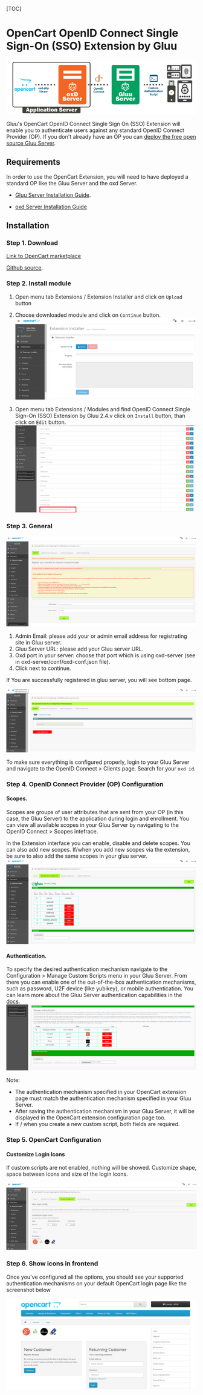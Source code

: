 [TOC]

# OpenCart  OpenID Connect Single Sign-On (SSO) Extension by Gluu 

![image](https://raw.githubusercontent.com/GluuFederation/gluu-sso-OpenCart-module/master/plugin.jpg)

Gluu's OpenCart OpenID Connect Single Sign On (SSO) Extension will enable you to authenticate users against any standard OpenID Connect Provider (OP). If you don't already have an OP you can [deploy the free open source Gluu Server](https://gluu.org/docs/deployment).  

## Requirements
In order to use the OpenCart Extension, you will need to have deployed a standard OP like the Gluu Server and the oxd Server.

* [Gluu Server Installation Guide](https://www.gluu.org/docs/deployment/).

* [oxd Server Installation Guide](https://oxd.gluu.org/docs/oxdserver/install/)


## Installation

### Step 1. Download

[Link to OpenCart marketplace](http://www.opencart.com/index.php?route=extension/extension/info&extension_id=27180&filter_search=Gluu)
 
[Github source](https://github.com/GluuFederation/gluu-sso-OpenCart-module/blob/master/Gluu_SSO_2.4.4.zip?raw=true).

### Step 2. Install module
 
1. Open menu tab Extensions / Extension Installer and click on ```Upload``` button

2. Choose downloaded module and click on ```Continue``` button. 
![Manager](https://raw.githubusercontent.com/GluuFederation/gluu-sso-OpenCart-module/master/docu/1.png) 

3. Open menu tab Extensions / Modules and find OpenID Connect Single Sign-On (SSO) Extension by Gluu 2.4.v click on ```Install``` button, than click on ```Edit``` button.
![Manager](https://raw.githubusercontent.com/GluuFederation/gluu-sso-OpenCart-module/master/docu/2.png) 

### Step 3. General

![General](https://raw.githubusercontent.com/GluuFederation/gluu-sso-OpenCart-module/master/docu/6.png)  

1. Admin Email: please add your or admin email address for registrating site in Gluu server.
2. Gluu Server URL: please add your Gluu server URL.
3. Oxd port in your server: choose that port which is using oxd-server (see in oxd-server/conf/oxd-conf.json file).
4. Click next to continue.

If You are successfully registered in gluu server, you will see bottom page.

![Oxd_id](https://raw.githubusercontent.com/GluuFederation/gluu-sso-OpenCart-module/master/docu/7.png)

To make sure everything is configured properly, login to your Gluu Server and navigate to the OpenID Connect > Clients page. Search for your `oxd id`.


### Step 4. OpenID Connect Provider (OP) Configuration

#### Scopes.
Scopes are groups of user attributes that are sent from your OP (in this case, the Gluu Server) to the application during login and enrollment. You can view all available scopes in your Gluu Server by navigating to the OpenID Connect > Scopes intefrace. 

In the Extension interface you can enable, disable and delete scopes. You can also add new scopes. If/when you add new scopes via the extension, be sure to also add the same scopes in your gluu server. 
![Scopes2](https://raw.githubusercontent.com/GluuFederation/gluu-sso-OpenCart-module/master/docu/9.png) 

#### Authentication.
To specify the desired authentication mechanism navigate to the Configuration > Manage Custom Scripts menu in your Gluu Server. From there you can enable one of the out-of-the-box authentication mechanisms, such as password, U2F device (like yubikey), or mobile authentication. You can learn more about the Gluu Server authentication capabilities in the [docs](https://gluu.org/docs/multi-factor/intro/).
![Customscripts](https://raw.githubusercontent.com/GluuFederation/gluu-sso-OpenCart-module/master/docu/10.png)  

Note:    
- The authentication mechanism specified in your OpenCart extension page must match the authentication mechanism specified in your Gluu Server.     
- After saving the authentication mechanism in your Gluu Server, it will be displayed in the OpenCart extension configuration page too.      
- If / when you create a new custom script, both fields are required.    


### Step 5. OpenCart Configuration

#### Customize Login Icons
 
If custom scripts are not enabled, nothing will be showed. Customize shape, space between icons and size of the login icons.

![OpenCartConfiguration](https://raw.githubusercontent.com/GluuFederation/gluu-sso-OpenCart-module/master/docu/11.png)  

### Step 6. Show icons in frontend

Once you've configured all the options, you should see your supported authentication mechanisms on your default OpenCart login page like the screenshot below


![frontend](https://raw.githubusercontent.com/GluuFederation/gluu-sso-OpenCart-module/master/docu/12.png) 

